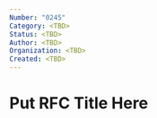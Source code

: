 ```yaml
---
Number: "0245"
Category: <TBD>
Status: <TBD>
Author: <TBD>
Organization: <TBD>
Created: <TBD>
---
```


# Put RFC Title Here
